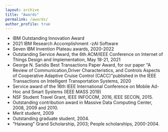 ```yaml
---
layout: archive
title: "Awards"
permalink: /awards/
author_profile: true
---
```

* IBM Outstanding Innovation Award
* 2021 IBM Research Accomplishment -zAI Software
* Seven IBM Invention Plateau awards, 2020-2022
* Outstanding Service Award, the 6th ACM/IEEE Conference on Internet of Things Design and Implementation, May 18-21, 2021
* George N. Saridis Best Transactions Paper Award, for our paper "A Review of Communication,Driver Characteristics, and Controls Aspects of Cooperative Adaptive Cruise Control (CACC)"published in the IEEE Transactions on Intelligent Transportation Systems, 2020
* Service award of the 16th IEEE International Conference on Mobile Ad-Hoc and Smart Systems (IEEE MASS 2019)
* NSF Student Travel Grant, IEEE INFOCOM, 2016, IEEE SECON, 2015.
* Outstanding contribution award in Massive Data Computing Center, 2008, 2009 and 2010.
*  Merit student, 2009
* Outstanding graduate student, 2004.
* “Haiwang” Grand Scholarship, 2003; People scholarships, 2000-2004.